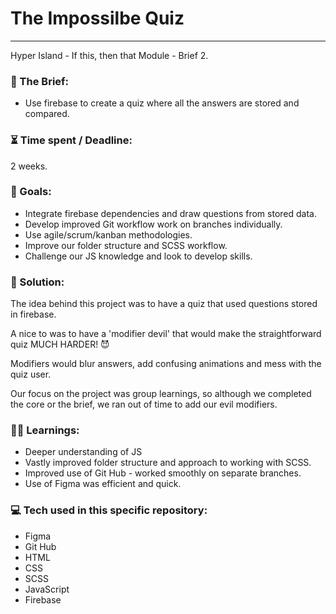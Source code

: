 # The Impossilbe Quiz

---

Hyper Island - If this, then that Module - Brief 2.

### :open_file_folder: The Brief:

- Use firebase to create a quiz where all the answers are stored and compared.

### :hourglass_flowing_sand: Time spent / Deadline:

2 weeks.

### :dart: Goals:

- Integrate firebase dependencies and draw questions from stored data.
- Develop improved Git workflow work on branches individually.
- Use agile/scrum/kanban methodologies.
- Improve our folder structure and SCSS workflow.
- Challenge our JS knowledge and look to develop skills.

### :mechanical_arm: Solution:

The idea behind this project was to have a quiz that used questions stored in firebase.

A nice to was to have a 'modifier devil' that would make the straightforward quiz MUCH HARDER! 😈

Modifiers would blur answers, add confusing animations and mess with the quiz user.

Our focus on the project was group learnings, so although we completed the core or the brief, we ran out of time to add our evil modifiers.

### :man_student: Learnings:

- Deeper understanding of JS
- Vastly improved folder structure and approach to working with SCSS.
- Improved use of Git Hub - worked smoothly on separate branches.
- Use of Figma was efficient and quick.

### :computer: Tech used in this specific repository:

- Figma
- Git Hub
- HTML
- CSS
- SCSS
- JavaScript
- Firebase
